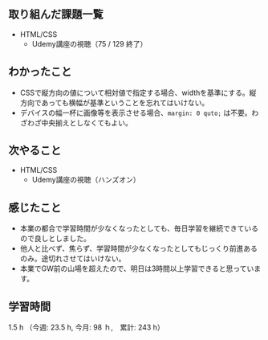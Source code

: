 ## 取り組んだ課題一覧
- HTML/CSS
  - Udemy講座の視聴（75 / 129 終了）
## わかったこと
- CSSで縦方向の値について相対値で指定する場合、widthを基準にする。縦方向であっても横幅が基準ということを忘れてはいけない。
- デバイスの幅一杯に画像等を表示させる場合、`margin: 0 quto;` は不要。わざわざ中央揃えとしなくてもよい。
## 次やること
- HTML/CSS
  - Udemy講座の視聴（ハンズオン）
## 感じたこと
- 本業の都合で学習時間が少なくなったとしても、毎日学習を継続できているので良しとしました。
- 他人と比べず、焦らず、学習時間が少なくなったとしてもじっくり前進あるのみ。途切れさせてはいけない。
- 本業でGW前の山場を超えたので、明日は3時間以上学習できると思っています。
## 学習時間
1.5 h （今週: 23.5 h, 今月: 98 ｈ,　累計: 243 h）
